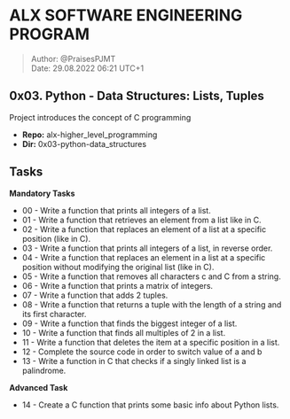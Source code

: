# ALX SOFTWARE ENGINEERING PROGRAM 

> Author:         @PraisesPJMT <br>
> Date:           29.08.2022 06:21 UTC+1


## 0x03. Python - Data Structures: Lists, Tuples
Project introduces the concept of C programming

- **Repo:**   alx-higher_level_programming
- **Dir:**    0x03-python-data_structures

## Tasks
**Mandatory Tasks**
- 00 - Write a function that prints all integers of a list.
- 01 - Write a function that retrieves an element from a list like in C.
- 02 - Write a function that replaces an element of a list at a specific position (like in C).
- 03 - Write a function that prints all integers of a list, in reverse order.
- 04 - Write a function that replaces an element in a list at a specific position without modifying the original list (like in C).
- 05 - Write a function that removes all characters c and C from a string.
- 06 - Write a function that prints a matrix of integers.
- 07 - Write a function that adds 2 tuples.
- 08 - Write a function that returns a tuple with the length of a string and its first character.
- 09 - Write a function that finds the biggest integer of a list.
- 10 - Write a function that finds all multiples of 2 in a list.
- 11 - Write a function that deletes the item at a specific position in a list.
- 12 - Complete the source code in order to switch value of a and b
- 13 - Write a function in C that checks if a singly linked list is a palindrome.

**Advanced Task**

- 14 - Create a C function that prints some basic info about Python lists.
